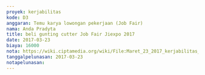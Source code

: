 ```yaml
---
proyek: kerjabilitas
kode: D3
anggaran: Temu karya lowongan pekerjaan (Job Fair)
nama: Anda Pradyta
title: beli gunting cutter Job Fair Jiexpo 2017
date: 2017-03-23
biaya: 16000
nota: https://wiki.ciptamedia.org/wiki/File:Maret_23_2017_kerjabilitas_D3_beli_atk_inok779.jpg
tanggalpelunasan: 2017-03-23
notapelunasan:
---
```

